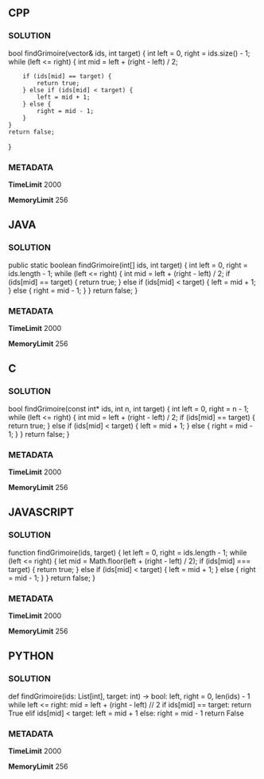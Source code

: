 ## CPP

### SOLUTION

bool findGrimoire(vector<int>& ids, int target) {
    int left = 0, right = ids.size() - 1;
    while (left <= right) {
        int mid = left + (right - left) / 2;

        if (ids[mid] == target) {
            return true;
        } else if (ids[mid] < target) {
            left = mid + 1;
        } else {
            right = mid - 1;
        }
    }
    return false;
}


### METADATA

**TimeLimit**
2000

**MemoryLimit**
256

## JAVA

### SOLUTION

public static boolean findGrimoire(int[] ids, int target) {
    int left = 0, right = ids.length - 1;
    while (left <= right) {
        int mid = left + (right - left) / 2;
        if (ids[mid] == target) {
            return true;
        } else if (ids[mid] < target) {
            left = mid + 1;
        } else {
            right = mid - 1;
        }
    }
    return false;
}



### METADATA

**TimeLimit**
2000

**MemoryLimit**
256

## C

### SOLUTION

bool findGrimoire(const int* ids, int n, int target) {
    int left = 0, right = n - 1;
    while (left <= right) {
        int mid = left + (right - left) / 2;
        if (ids[mid] == target) {
            return true;
        } else if (ids[mid] < target) {
            left = mid + 1;
        } else {
            right = mid - 1;
        }
    }
    return false;
}

### METADATA

**TimeLimit**
2000

**MemoryLimit**
256

## JAVASCRIPT

### SOLUTION

function findGrimoire(ids, target) {
    let left = 0, right = ids.length - 1;
    while (left <= right) {
        let mid = Math.floor(left + (right - left) / 2);
        if (ids[mid] === target) {
            return true;
        } else if (ids[mid] < target) {
            left = mid + 1;
        } else {
            right = mid - 1;
        }
    }
    return false;
}


### METADATA

**TimeLimit**
2000

**MemoryLimit**
256

## PYTHON

### SOLUTION


def findGrimoire(ids: List[int], target: int) -> bool:
    left, right = 0, len(ids) - 1
    while left <= right:
        mid = left + (right - left) // 2
        if ids[mid] == target:
            return True
        elif ids[mid] < target:
            left = mid + 1
        else:
            right = mid - 1
    return False

### METADATA

**TimeLimit**
2000

**MemoryLimit**
256
